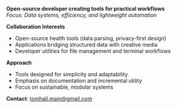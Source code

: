 **Open-source developer creating tools for practical workflows**  
*Focus: Data systems, efficiency, and lightweight automation*

**Collaboration Interests**  
- Open-source health tools (data parsing, privacy-first design)  
- Applications bridging structured data with creative media  
- Developer utilities for file management and terminal workflows  

**Approach**  
- Tools designed for simplicity and adaptability
- Emphasis on documentation and incremental utility  
- Focus on sustainable, modular systems

**Contact**: [tomhall.main@gmail.com](mailto:tomhall.main@gmail.com)

<!---
tomhallmain/tomhallmain is a ✨ special ✨ repository because its `README.md` (this file) appears on your GitHub profile.
You can click the Preview link to take a look at your changes.
--->
